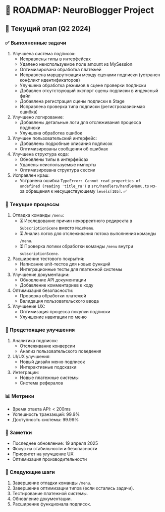 # 🎯 ROADMAP: NeuroBlogger Project

## 📅 Текущий этап (Q2 2024)

### ✅ Выполненные задачи
1. Улучшена система подписок:
   - Исправлены типы в интерфейсах
   - Удалено неиспользуемое поле amount из MySession
   - Оптимизирована обработка платежей
   - Исправлена маршрутизация между сценами подписки (устранен конфликт идентификаторов)
   - Улучшена обработка режимов в сцене проверки подписки
   - Добавлен отсутствующий экспорт сцены подписки в индексный файл
   - Добавлена регистрация сцены подписки в Stage
   - Исправлена проверка типа подписки (регистрозависимая ошибка)
2. Улучшено логирование:
   - Добавлены детальные логи для отслеживания процесса подписки
   - Улучшена обработка ошибок
3. Улучшен пользовательский интерфейс:
   - Добавлены подробные описания подписок
   - Оптимизированы сообщения об ошибках
4. Улучшена структура кода:
   - Обновлены типы в интерфейсах
   - Удалены неиспользуемые импорты
   - Оптимизирована структура сессии
5. Исправлен краш:
   - Устранена ошибка `TypeError: Cannot read properties of undefined (reading 'title_ru')` в `src/handlers/handleMenu.ts` из-за обращения к несуществующему `levels[105]`. ✅

### 🔄 Текущие процессы
1. Отладка команды `/menu`:
   - ⏳ Исследование причин некорректного редиректа в `SubscriptionScene` вместо `MainMenu`.
   - ⏳ Анализ логов для отслеживания потока выполнения команды `/menu`.
   - ⏳ Проверка логики обработки команды `/menu` внутри `subscriptionScene`.
2. Расширение тестового покрытия:
   - Написание unit-тестов для новых функций
   - Интеграционные тесты для платежной системы
3. Улучшение документации:
   - Обновление API документации
   - Добавление комментариев к коду
4. Оптимизация безопасности:
   - Проверка обработки платежей
   - Валидация пользовательского ввода
5. Улучшение UX:
   - Оптимизация процесса покупки подписки
   - Улучшение навигации по меню

### 🚀 Предстоящие улучшения
1. Аналитика подписок:
   - Отслеживание конверсии
   - Анализ пользовательского поведения
2. UI/UX улучшения:
   - Новый дизайн меню подписок
   - Интерактивные подсказки
3. Интеграции:
   - Новые платежные системы
   - Система рефералов

### 📊 Метрики
- Время ответа API: < 200ms
- Успешность транзакций: 99.9%
- Доступность системы: 99.99%

### 📝 Заметки
- Последнее обновление: 19 апреля 2025
- Фокус на стабильности и безопасности
- Приоритет на улучшение UX
- Оптимизация производительности

### 🎯 Следующие шаги
1. Завершение отладки команды `/menu`.
2. Завершение оптимизации типов (если остались задачи).
3. Тестирование платежной системы.
4. Обновление документации.
5. Расширение функционала подписок.